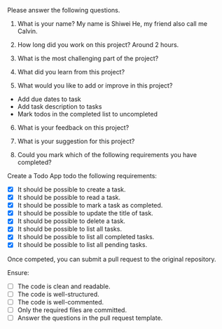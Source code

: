 Please answer the following questions.

1. What is your name?
My name is Shiwei He, my friend also call me Calvin.

2. How long did you work on this project?
Around 2 hours.

3. What is the most challenging part of the project?


4. What did you learn from this project?


5. What would you like to add or improve in this project?
- Add due dates to task
- Add task description to tasks
- Mark todos in the completed list to uncompleted

6. What is your feedback on this project?


7. What is your suggestion for this project?


8. Could you mark which of the following requirements you have completed?

Create a Todo App todo the following requirements:

- [x] It should be possible to create a task.
- [x] It should be possible to read a task.
- [x] It should be possible to mark a task as completed.
- [x] It should be possible to update the title of task.
- [X] It should be possible to delete a task.
- [x] It should be possible to list all tasks.
- [x] It should be possible to list all completed tasks.
- [x] It should be possible to list all pending tasks.

Once competed, you can submit a pull request to the original repository.

Ensure:

- [ ] The code is clean and readable.
- [ ] The code is well-structured.
- [ ] The code is well-commented.
- [ ] Only the required files are committed.
- [ ] Answer the questions in the pull request template.